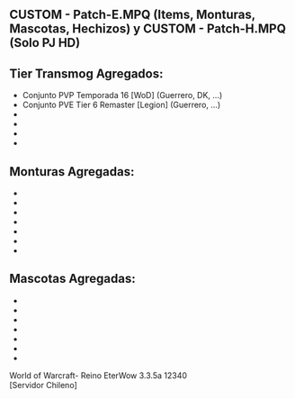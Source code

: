 CUSTOM - Patch-E.MPQ (Items, Monturas, Mascotas, Hechizos) y CUSTOM - Patch-H.MPQ (Solo PJ HD)
-
Tier Transmog Agregados:
-
* Conjunto PVP Temporada 16 [WoD] (Guerrero, DK, ...)
* Conjunto PVE Tier 6 Remaster [Legion] (Guerrero, ...)
* 
* 
* 
* 

Monturas Agregadas:
-
* 
* 
* 
* 
* 
* 
*  

Mascotas Agregadas:
-
* 
* 
* 
* 
* 
* 
*  

World of Warcraft- Reino EterWow 3.3.5a 12340  
[Servidor Chileno]
